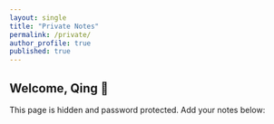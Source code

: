 ```yaml
---
layout: single
title: "Private Notes"
permalink: /private/
author_profile: true
published: true
---
```


<script>
  var correctPassword = "821313"; // 🔑 Change this to your password
  var password = prompt("Enter password to view this page:");
  if (password !== correctPassword) {
    document.body.innerHTML = "<h1 style='text-align:center;margin-top:20%'>🚫 Access Denied</h1>";
  }
</script>

## Welcome, Qing 👋

This page is hidden and password protected. Add your notes below: